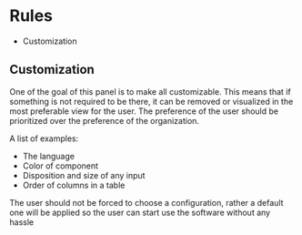# Rules
- Customization

## Customization
One of the goal of this panel is to make all customizable. 
This means that if something is not required to be there, it can be removed or visualized in the most preferable view for the user. 
The preference of the user should be prioritized over the preference of the organization.

A list of examples:
- The language
- Color of component
- Disposition and size of any input
- Order of columns in a table

The user should not be forced to choose a configuration, rather a default one will be applied so the user can start use the software without any hassle
